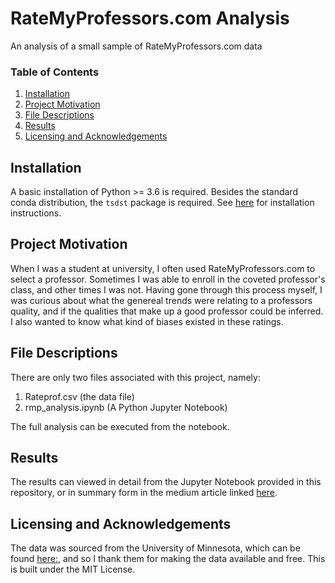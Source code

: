 # RateMyProfessors.com Analysis

An analysis of a small sample of RateMyProfessors.com data

### Table of Contents

1. [Installation](#installation)
2. [Project Motivation](#motivation)
3. [File Descriptions](#files)
4. [Results](#results)
5. [Licensing and Acknowledgements](#licensing)

## Installation <a name="installation"></a>

A basic installation of Python >= 3.6 is required. Besides the standard conda distribution, the `tsdst` package is required. See [here](https://tomwerner5.github.io/tsdst/) for installation instructions.

## Project Motivation<a name="motivation"></a>

When I was a student at university, I often used RateMyProfessors.com to select a professor. Sometimes I was able to enroll in the coveted professor's class, and other times I was not. Having gone through this process myself, I was curious about what the genereal trends were relating to a professors quality, and if the qualities that make up a good professor could be inferred. I also wanted to know what kind of biases existed in these ratings. 

## File Descriptions <a name="files"></a>

There are only two files associated with this project, namely:

1. Rateprof.csv (the data file)
2. rmp_analysis.ipynb (A Python Jupyter Notebook)

The full analysis can be executed from the notebook.

## Results <a name="results"></a>

The results can viewed in detail from the Jupyter Notebook provided in this repository, or in summary form in the medium article linked [here](https://tomwerner5.medium.com/how-to-be-a-world-class-professor-3da41025e6c6).

## Licensing and Acknowledgements<a name="licensing"></a>

The data was sourced from the University of Minnesota, which can be found [here:](http://users.stat.umn.edu/~sandy/alr4ed/data/Rateprof.csv), and so I thank them for making the data available and free. This is built under the MIT License.
